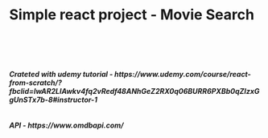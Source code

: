 <h1>Simple react project - Movie Search <h1/> <br>
<h5>Crateted with udemy tutorial - https://www.udemy.com/course/react-from-scratch/?fbclid=IwAR2LIAwkv4fq2vRedf48ANhGeZ2RX0q06BURR6PXBb0qZIzxGgUnSTx7b-8#instructor-1 <br>
  <br><br>
API - https://www.omdbapi.com/ </h5>
